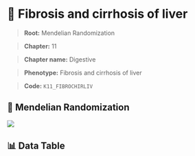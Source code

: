# 🧪 Fibrosis and cirrhosis of liver

> **Root:** Mendelian Randomization

> **Chapter:** 11  

> **Chapter name:** Digestive

> **Phenotype:** Fibrosis and cirrhosis of liver  

> **Code:** `K11_FIBROCHIRLIV`

## 🧬 Mendelian Randomization  

<img src="/MR/Figures/Forward/K11_FIBROCHIRLIV.png"/>

## 📊 Data Table

<CsvTableMRF src="/MR_Data/Forward/K11_FIBROCHIRLIV.csv"/>
